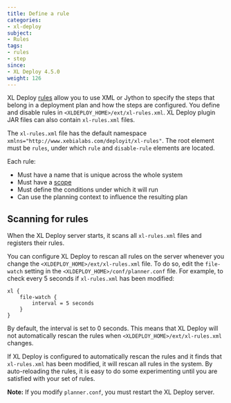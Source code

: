 ```yaml
---
title: Define a rule
categories:
- xl-deploy
subject:
- Rules
tags:
- rules
- step
since:
- XL Deploy 4.5.0
weight: 126
---
```


XL Deploy [rules](/xl-deploy/concept/getting-started-with-xl-deploy-rules.html) allow you to use XML or Jython to specify the steps that belong in a deployment plan and how the steps are configured. You define and disable rules in `<XLDEPLOY_HOME>/ext/xl-rules.xml`. XL Deploy plugin JAR files can also contain `xl-rules.xml` files.

The `xl-rules.xml` file has the default namespace `xmlns="http://www.xebialabs.com/deployit/xl-rules"`. The root element must be `rules`, under which `rule` and `disable-rule` elements are located.

Each rule:

* Must have a name that is unique across the whole system
* Must have a [scope](/xl-deploy/concept/getting-started-with-xl-deploy-rules.html#how-rules-affect-one-another)
* Must define the conditions under which it will run
* Can use the planning context to influence the resulting plan

## Scanning for rules

When the XL Deploy server starts, it scans all `xl-rules.xml` files and registers their rules.

You can configure XL Deploy to rescan all rules on the server whenever you change the `<XLDEPLOY_HOME>/ext/xl-rules.xml` file. To do so, edit the `file-watch` setting in the `<XLDEPLOY_HOME>/conf/planner.conf` file. For example, to check every 5 seconds if `xl-rules.xml` has been modified:

    xl {
        file-watch {
            interval = 5 seconds
        }
    }

By default, the interval is set to 0 seconds. This means that XL Deploy will not automatically rescan the rules when `<XLDEPLOY_HOME>/ext/xl-rules.xml` changes.

If XL Deploy is configured to automatically rescan the rules and it finds that `xl-rules.xml` has been modified, it will rescan all rules in the system. By auto-reloading the rules, it is easy to do some experimenting until you are satisfied with your set of rules.

**Note:** If you modify `planner.conf`, you must restart the XL Deploy server.
